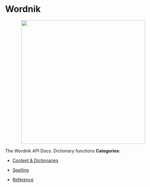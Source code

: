 # Wordnik

<p align="center">
    <img width="400" src="https://raw.githubusercontent.com/awesome-apis/awesome-apis/apis/wordnik/logo_256x256.png" />
</p>


The Wordnik API Docs. Dictionary functions
**Categories**:

- [Content & Dictionaries](https://github/awesome-apis/awesome-apis#content-and-dictionaries)

- [Spelling](https://github/awesome-apis/awesome-apis#spelling)

- [Reference](https://github/awesome-apis/awesome-apis#reference)



